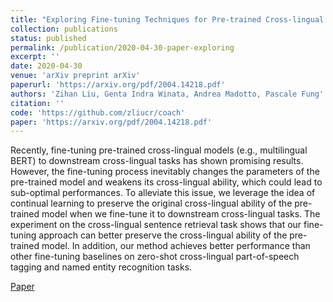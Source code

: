 ```yaml
---
title: "Exploring Fine-tuning Techniques for Pre-trained Cross-lingual Models via Continual Learning"
collection: publications
status: published
permalink: /publication/2020-04-30-paper-exploring
excerpt: ''
date: 2020-04-30
venue: 'arXiv preprint arXiv'
paperurl: 'https://arxiv.org/pdf/2004.14218.pdf'
authors: 'Zihan Liu, Genta Indra Winata, Andrea Madotto, Pascale Fung'
citation: ''
code: 'https://github.com/zliucr/coach'
paper: 'https://arxiv.org/pdf/2004.14218.pdf'
---
```

Recently, fine-tuning pre-trained cross-lingual models (e.g., multilingual BERT) to downstream cross-lingual tasks has shown promising results. However, the fine-tuning process inevitably changes the parameters of the pre-trained model and weakens its cross-lingual ability, which could lead to sub-optimal performances. To alleviate this issue, we leverage the idea of continual learning to preserve the original cross-lingual ability of the pre-trained model when we fine-tune it to downstream cross-lingual tasks. The experiment on the cross-lingual sentence retrieval task shows that our fine-tuning approach can better preserve the cross-lingual ability of the pre-trained model. In addition, our method achieves better performance than other fine-tuning baselines on zero-shot cross-lingual part-of-speech tagging and named entity recognition tasks. 

[Paper](https://arxiv.org/pdf/2004.14218.pdf)